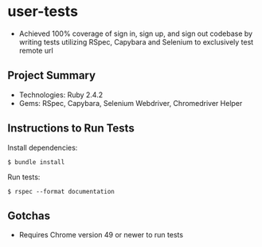 # user-tests 
* Achieved 100% coverage of sign in, sign up, and sign out codebase by writing tests utilizing RSpec, Capybara and Selenium to exclusively test remote url

## Project Summary
* Technologies: Ruby 2.4.2
* Gems: RSpec, Capybara, Selenium Webdriver, Chromedriver Helper

## Instructions to Run Tests
Install dependencies: 

```
$ bundle install
``` 

Run tests: 

```
$ rspec --format documentation
```

## Gotchas
* Requires Chrome version 49 or newer to run tests